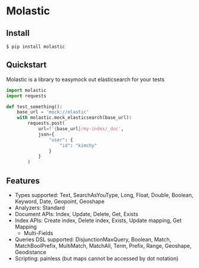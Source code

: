 # Molastic

## Install

```console
$ pip install molastic
```

## Quickstart

Molastic is a library to easymock out elasticsearch for your tests

```python
import molastic
import requests

def test_something():
    base_url = 'mock://elastic'
    with molastic.mock_elasticsearch(base_url):
        requests.post(
            url=f'{base_url}/my-index/_doc',
            json={ 
                "user": {
                    "id": "kimchy"
                } 
            }
        )
```

## Features

- Types supported: Text, SearchAsYouType, Long, Float, Double, Boolean, Keyword, Date, Geopoint, Geoshape
- Analyzers: Standard
- Document APIs: Index, Update, Delete, Get, Exists
- Index APIs: Create index, Delete index, Exists, Update mapping, Get Mapping
    - Multi-Fields
- Queries DSL supported: DisjunctionMaxQuery, Boolean, Match, MatchBoolPrefix, MultiMatch, MatchAll, Term, Prefix, Range, Geoshape, Geodistance
- Scripting: painless (but maps cannot be accessed by dot notation)
